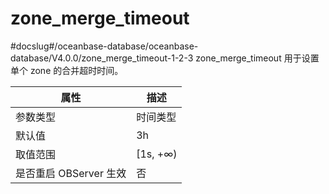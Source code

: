 zone_merge_timeout 
=======================================
#docslug#/oceanbase-database/oceanbase-database/V4.0.0/zone_merge_timeout-1-2-3
zone_merge_timeout 用于设置单个 zone 的合并超时时间。


|      **属性**      |  **描述**   |
|------------------|-----------|
| 参数类型             | 时间类型      |
| 默认值              | 3h        |
| 取值范围             | \[1s, +∞) |
| 是否重启 OBServer 生效 | 否         |



